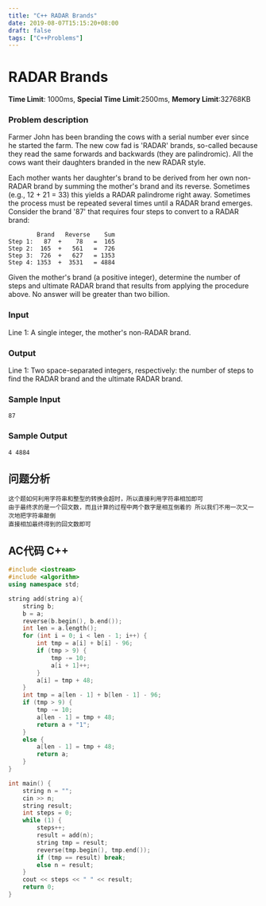 ```yaml
---
title: "C++ RADAR Brands"
date: 2019-08-07T15:15:20+08:00
draft: false
tags: ["C++Problems"]
---
```


# RADAR Brands

**Time Limit**: 1000ms, **Special Time Limit**:2500ms, **Memory Limit**:32768KB

### **Problem description**

Farmer John has been branding the cows with a serial number ever since he started the farm. The new cow fad is 'RADAR' brands, so-called because they read the same forwards and backwards (they are palindromic). All the cows want their daughters branded in the new RADAR style.

Each mother wants her daughter's brand to be derived from her own non-RADAR brand by summing the mother's brand and its reverse. Sometimes (e.g., 12 + 21 = 33) this yields a RADAR palindrome right away. Sometimes the process must be repeated several times until a RADAR brand emerges. Consider the brand '87' that requires four steps to convert to a RADAR brand:

            Brand   Reverse    Sum
    Step 1:   87  +    78   =  165
    Step 2:  165  +   561   =  726
    Step 3:  726  +   627   = 1353
    Step 4: 1353  +  3531   = 4884

Given the mother's brand (a positive integer), determine the number of steps and ultimate RADAR brand that results from applying the procedure above. No answer will be greater than two billion.


### **Input**

Line 1: A single integer, the mother's non-RADAR brand.

### **Output**

Line 1: Two space-separated integers, respectively: the number of steps to find the RADAR brand and the ultimate RADAR brand.

### **Sample Input**
    87
### **Sample Output**
    4 4884
## **问题分析**
	这个题如何利用字符串和整型的转换会超时，所以直接利用字符串相加即可
	由于最终求的是一个回文数，而且计算的过程中两个数字是相互倒着的 所以我们不用一次又一次地把字符串颠倒
	直接相加最终得到的回文数即可
## AC代码 C++

```cpp
#include <iostream>
#include <algorithm>
using namespace std;

string add(string a){
	string b;
	b = a;
	reverse(b.begin(), b.end());
	int len = a.length();
	for (int i = 0; i < len - 1; i++) {
		int tmp = a[i] + b[i] - 96;
		if (tmp > 9) {
			tmp -= 10;
			a[i + 1]++;
		}
		a[i] = tmp + 48;
	}
	int tmp = a[len - 1] + b[len - 1] - 96;
	if (tmp > 9) {
		tmp -= 10;
		a[len - 1] = tmp + 48;
		return a + "1";
	}
	else {
		a[len - 1] = tmp + 48;
		return a;
	}
}

int main() {
	string n = "";
	cin >> n;
	string result;
	int steps = 0;
	while (1) {
		steps++;
		result = add(n);
		string tmp = result;
		reverse(tmp.begin(), tmp.end());
		if (tmp == result) break;
		else n = result;
	}
	cout << steps << " " << result;
	return 0;
}
```